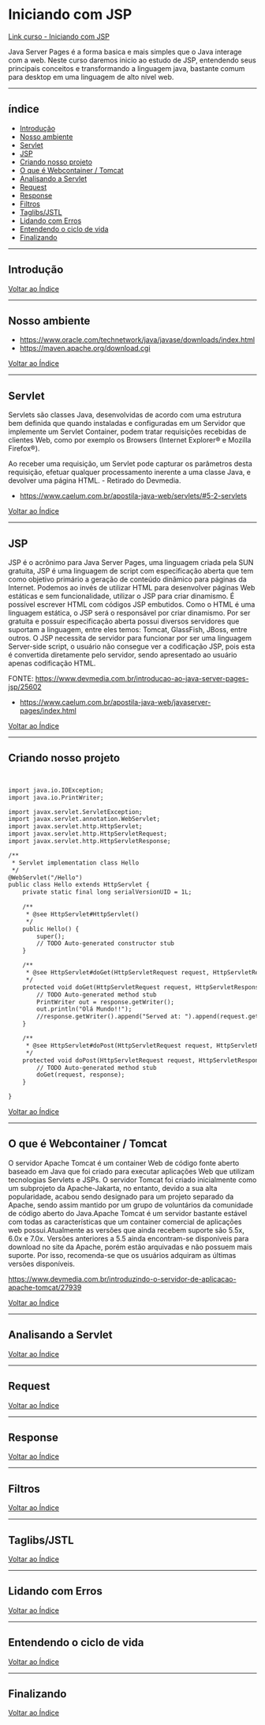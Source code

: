 # Iniciando com JSP


[ Link curso - Iniciando com JSP](https://www.schoolofnet.com/curso-iniciando-com-jsp//)


Java Server Pages é a forma basica e mais simples que o Java interage com a web. Neste curso daremos inicio ao estudo de JSP, entendendo seus principais conceitos e transformando a linguagem java, bastante comum para desktop em uma linguagem de alto nível web.

---

## <a name="indice">índice</a>

- [Introdução](#parte1)  
- [Nosso ambiente](#parte2)  
- [Servlet](#parte3)  
- [JSP](#parte4)  
- [Criando nosso projeto](#parte5)  
- [O que é Webcontainer / Tomcat](#parte6)  
- [Analisando a Servlet](#parte7)  
- [Request](#parte8)  
- [Response](#parte9)  
- [Filtros](#parte10)  
- [Taglibs/JSTL](#parte11)  
- [Lidando com Erros](#parte12)  
- [Entendendo o ciclo de vida](#parte13)  
- [Finalizando](#parte14)  

         


---

## <a name="parte1">Introdução</a>



[Voltar ao Índice](#indice)

---
## <a name="parte2">Nosso ambiente</a>

- https://www.oracle.com/technetwork/java/javase/downloads/index.html
- https://maven.apache.org/download.cgi



[Voltar ao Índice](#indice)


---
## <a name="parte3">Servlet</a>

Servlets são classes Java, desenvolvidas de acordo com uma estrutura bem definida que quando instaladas e configuradas em um Servidor que implemente um Servlet Container, podem tratar requisições recebidas de clientes Web, como por exemplo os Browsers (Internet Explorer® e Mozilla Firefox®).

Ao receber uma requisição, um Servlet pode capturar os parâmetros desta requisição, efetuar qualquer processamento inerente a uma classe Java, e devolver uma página HTML. - Retirado do Devmedia.

- https://www.caelum.com.br/apostila-java-web/servlets/#5-2-servlets



[Voltar ao Índice](#indice)


---
## <a name="parte4">JSP</a>


JSP é o acrônimo para Java Server Pages, uma linguagem criada pela SUN gratuita, JSP é uma linguagem de script com especificação aberta que tem como objetivo primário a geração de conteúdo dinâmico para páginas da Internet. Podemos ao invés de utilizar HTML para desenvolver páginas Web estáticas e sem funcionalidade, utilizar o JSP para criar dinamismo. É possível escrever HTML com códigos JSP embutidos. Como o HTML é uma linguagem estática, o JSP será o responsável por criar dinamismo. Por ser gratuita e possuir especificação aberta possui diversos servidores que suportam a linguagem, entre eles temos: Tomcat, GlassFish, JBoss, entre outros. O JSP necessita de servidor para funcionar por ser uma linguagem Server-side script, o usuário não consegue ver a codificação JSP, pois esta é convertida diretamente pelo servidor, sendo apresentado ao usuário apenas codificação HTML.

FONTE: https://www.devmedia.com.br/introducao-ao-java-server-pages-jsp/25602

- https://www.caelum.com.br/apostila-java-web/javaserver-pages/index.html


[Voltar ao Índice](#indice)


---
## <a name="parte5">Criando nosso projeto</a>

```jsp


import java.io.IOException;
import java.io.PrintWriter;

import javax.servlet.ServletException;
import javax.servlet.annotation.WebServlet;
import javax.servlet.http.HttpServlet;
import javax.servlet.http.HttpServletRequest;
import javax.servlet.http.HttpServletResponse;

/**
 * Servlet implementation class Hello
 */
@WebServlet("/Hello")
public class Hello extends HttpServlet {
	private static final long serialVersionUID = 1L;
       
    /**
     * @see HttpServlet#HttpServlet()
     */
    public Hello() {
        super();
        // TODO Auto-generated constructor stub
    }

	/**
	 * @see HttpServlet#doGet(HttpServletRequest request, HttpServletResponse response)
	 */
	protected void doGet(HttpServletRequest request, HttpServletResponse response) throws ServletException, IOException {
		// TODO Auto-generated method stub
		PrintWriter out = response.getWriter();
		out.println("Olá Mundo!!");
		//response.getWriter().append("Served at: ").append(request.getContextPath());
	}

	/**
	 * @see HttpServlet#doPost(HttpServletRequest request, HttpServletResponse response)
	 */
	protected void doPost(HttpServletRequest request, HttpServletResponse response) throws ServletException, IOException {
		// TODO Auto-generated method stub
		doGet(request, response);
	}

}

```

[Voltar ao Índice](#indice)


---
## <a name="parte6">O que é Webcontainer / Tomcat</a>

O servidor Apache Tomcat é um container Web de código fonte aberto baseado em Java que foi criado para executar aplicações Web que utilizam tecnologias Servlets e JSPs. O servidor Tomcat foi criado inicialmente como um subprojeto da Apache-Jakarta, no entanto, devido a sua alta popularidade, acabou sendo designado para um projeto separado da Apache, sendo assim mantido por um grupo de voluntários da comunidade de código aberto do Java.Apache Tomcat é um servidor bastante estável com todas as características que um container comercial de aplicações web possui.Atualmente as versões que ainda recebem suporte são 5.5x, 6.0x e 7.0x. Versões anteriores a 5.5 ainda encontram-se disponíveis para download no site da Apache, porém estão arquivadas e não possuem mais suporte. Por isso, recomenda-se que os usuários adquiram as últimas versões disponíveis.

https://www.devmedia.com.br/introduzindo-o-servidor-de-aplicacao-apache-tomcat/27939



[Voltar ao Índice](#indice)


---
## <a name="parte7">Analisando a Servlet</a>

[Voltar ao Índice](#indice)


---
## <a name="parte8">Request</a>

[Voltar ao Índice](#indice)


---
## <a name="parte9">Response</a>

[Voltar ao Índice](#indice)


---
## <a name="parte10">Filtros</a>

[Voltar ao Índice](#indice)


---
## <a name="parte11">Taglibs/JSTL</a>

[Voltar ao Índice](#indice)


---
## <a name="parte12">Lidando com Erros</a>

[Voltar ao Índice](#indice)


---
## <a name="parte13">Entendendo o ciclo de vida</a>

[Voltar ao Índice](#indice)


---
## <a name="parte14">Finalizando</a>

[Voltar ao Índice](#indice)

